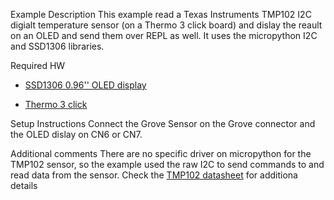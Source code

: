 
Example Description
This example read a Texas Instruments TMP102 I2C digialt temperature sensor (on a Thermo 3 click board) and dislay the reault on an OLED and send them over REPL as well. It uses the micropython I2C and SSD1306 libraries.

Required HW
-  [SSD1306 0.96'' OLED display](https://www.amazon.it/AZDelivery-Display-retroilluminato-Raspberry-gratuito/dp/B01L9GC470/ref=sr_1_2?__mk_it_IT=%C3%85M%C3%85%C5%BD%C3%95%C3%91&crid=CHCOQPCC5U0G&keywords=oled%2B0.96%2Bazdelivery&qid=1656085573&s=electronics&sprefix=oled%2B0.96%2Bazdelivery%2Celectronics%2C73&sr=1-2&th=1****)

- [Thermo 3 click](https://www.mikroe.com/thermo-3-click)

Setup Instructions
Connect the Grove Sensor on the Grove connector and the OLED dislay on CN6 or CN7.

Additional comments
There are no specific driver on micropython for the TMP102 sensor, so the example used the raw I2C to send commands to and read data from the sensor. Check the [TMP102 datasheet](https://download.mikroe.com/documents/datasheets/tmp102-data-sheet.pdf) for additiona details
